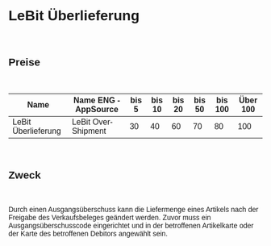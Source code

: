 <style>
body {
    font-family: "Century Gothic", "CenturyGothic", "AppleGothic", sans-serif;
}
</style>

# LeBit Überlieferung

<br>

## Preise

<br>

| Name                                | Name ENG -AppSource                   | bis 5 | bis 10 | bis 20 | bis 50 | bis 100 | Über 100 |
|-------------------------------------|---------------------------------------|-------|--------|--------|--------|---------|----------|
| LeBit Überlieferung                  | LeBit Over-Shipment                   | 30    | 40     | 60     | 70     | 80      | 100      |

<br>

## Zweck

<br>

Durch einen Ausgangsüberschuss kann die Liefermenge eines Artikels nach der Freigabe des Verkaufsbeleges geändert werden. Zuvor muss ein Ausgangsüberschusscode eingerichtet und in der betroffenen Artikelkarte oder der Karte des betroffenen Debitors angewählt sein.